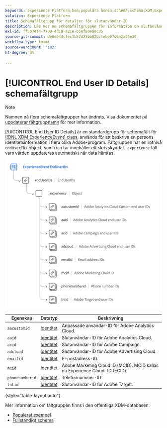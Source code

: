 ```yaml
---
keywords: Experience Platform;hem;populära ämnen;schema;schema;XDM;ExperienceEvent;fields;schemas;Schema design;field group;field group;enduserids;end user;ids;
solution: Experience Platform
title: Schemafältgrupp för detaljer för slutanvändar-ID
description: Läs mer om schemafältgruppen för information om slutanvändar-ID.
exl-id: ff5b74f4-7700-4d10-821e-b50f80ea8c05
source-git-commit: de8e944cfec3b52d25bb02bcfebe57d6a2a35e39
workflow-type: tm+mt
source-wordcount: '192'
ht-degree: 0%

---
```



# [!UICONTROL End User ID Details] schemafältgrupp

>[!NOTE]
>
>Namnen på flera schemafältgrupper har ändrats. Visa dokumentet på [uppdaterar fältgruppnamn](../name-updates.md) för mer information.

[!UICONTROL End User ID Details] är en standardgrupp för schemafält för [[!DNL XDM ExperienceEvent] class](../../classes/experienceevent.md), används för att beskriva en persons identitetsinformation i flera olika Adobe-program. Fältgruppen har en rotnivå `endUserIDs` objekt, som i sin tur innehåller ett skrivskyddat `_experience` fält vars värden uppdateras automatiskt när data hämtas.

<img src="../../images/field-groups/enduserids.png" width="700" /><br />

| Egenskap | Datatyp | Beskrivning |
| --- | --- | --- |
| `aacustomid` | [Identitet](../../data-types/identity.md) | Anpassade användar-ID för Adobe Analytics Cloud. |
| `aaid` | [Identitet](../../data-types/identity.md) | Slutanvändar-ID för Adobe Analytics Cloud. |
| `acid` | [Identitet](../../data-types/identity.md) | Slutanvändar-ID för Adobe Campaign. |
| `adcloud` | [Identitet](../../data-types/identity.md) | Slutanvändar-ID för Adobe Advertising Cloud. |
| `emailid` | [Identitet](../../data-types/identity.md) | E-postadress-ID. |
| `mcid` | [Identitet](../../data-types/identity.md) | Adobe Marketing Cloud ID (MCID). MCID kallas nu Experience Cloud-ID (ECID). |
| `phonenumberid` | [Identitet](../../data-types/identity.md) | Telefonnummer-ID. |
| `tntid` | [Identitet](../../data-types/identity.md) | Slutanvändar-ID för Adobe Target. |

{style="table-layout:auto"}

Mer information om fältgruppen finns i den offentliga XDM-databasen:

* [Populerat exempel](https://github.com/adobe/xdm/blob/master/components/fieldgroups/experience-event/experienceevent-enduserids.example.1.json)
* [Fullständigt schema](https://github.com/adobe/xdm/blob/master/components/fieldgroups/experience-event/experienceevent-enduserids.schema.json)
